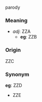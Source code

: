 parody
### Meaning
+ _adj_: ZZA
    + __eg__: ZZB

### Origin

ZZC

### Synonym

__eg__: ZZD

+ ZZE


